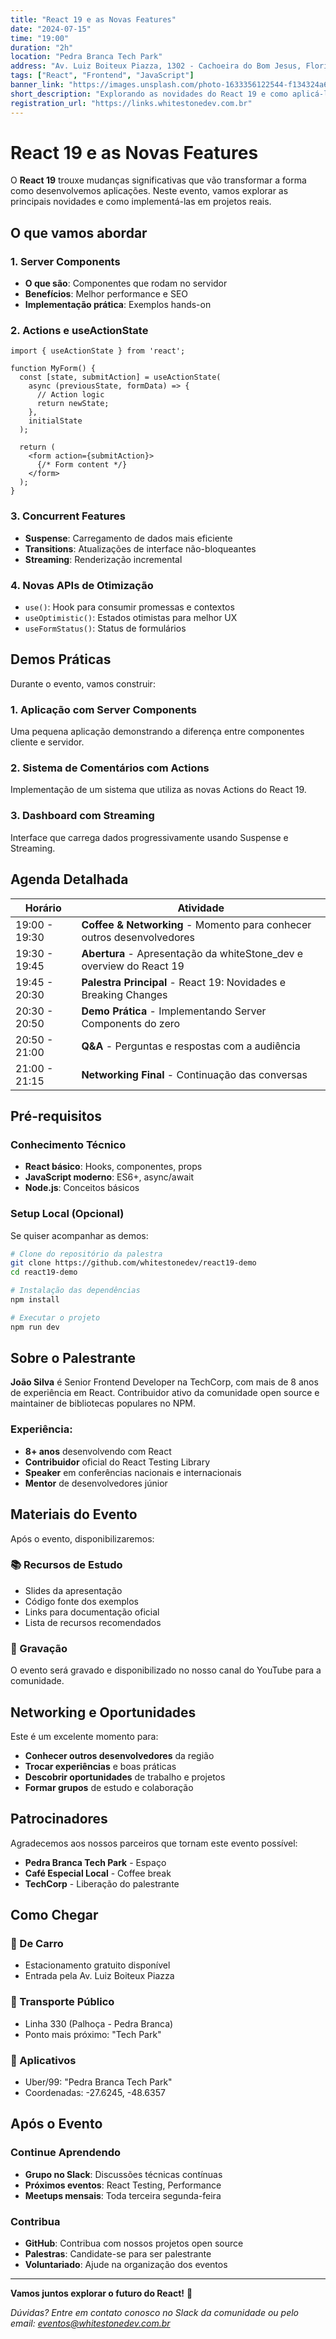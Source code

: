 ```yaml
---
title: "React 19 e as Novas Features"
date: "2024-07-15"
time: "19:00"
duration: "2h"
location: "Pedra Branca Tech Park"
address: "Av. Luiz Boiteux Piazza, 1302 - Cachoeira do Bom Jesus, Florianópolis - SC"
tags: ["React", "Frontend", "JavaScript"]
banner_link: "https://images.unsplash.com/photo-1633356122544-f134324a6cee?w=800&h=400&fit=crop"
short_description: "Explorando as novidades do React 19 e como aplicá-las em projetos reais."
registration_url: "https://links.whitestonedev.com.br"
---
```


# React 19 e as Novas Features

O **React 19** trouxe mudanças significativas que vão transformar a forma como desenvolvemos aplicações. Neste evento, vamos explorar as principais novidades e como implementá-las em projetos reais.

## O que vamos abordar

### 1. Server Components
- **O que são**: Componentes que rodam no servidor
- **Benefícios**: Melhor performance e SEO
- **Implementação prática**: Exemplos hands-on

### 2. Actions e useActionState
```tsx
import { useActionState } from 'react';

function MyForm() {
  const [state, submitAction] = useActionState(
    async (previousState, formData) => {
      // Action logic
      return newState;
    },
    initialState
  );
  
  return (
    <form action={submitAction}>
      {/* Form content */}
    </form>
  );
}
```

### 3. Concurrent Features
- **Suspense**: Carregamento de dados mais eficiente
- **Transitions**: Atualizações de interface não-bloqueantes
- **Streaming**: Renderização incremental

### 4. Novas APIs de Otimização
- `use()`: Hook para consumir promessas e contextos
- `useOptimistic()`: Estados otimistas para melhor UX
- `useFormStatus()`: Status de formulários

## Demos Práticas

Durante o evento, vamos construir:

### 1. Aplicação com Server Components
Uma pequena aplicação demonstrando a diferença entre componentes cliente e servidor.

### 2. Sistema de Comentários com Actions
Implementação de um sistema que utiliza as novas Actions do React 19.

### 3. Dashboard com Streaming
Interface que carrega dados progressivamente usando Suspense e Streaming.

## Agenda Detalhada

| Horário | Atividade |
|---------|-----------|
| 19:00 - 19:30 | **Coffee & Networking** - Momento para conhecer outros desenvolvedores |
| 19:30 - 19:45 | **Abertura** - Apresentação da whiteStone_dev e overview do React 19 |
| 19:45 - 20:30 | **Palestra Principal** - React 19: Novidades e Breaking Changes |
| 20:30 - 20:50 | **Demo Prática** - Implementando Server Components do zero |
| 20:50 - 21:00 | **Q&A** - Perguntas e respostas com a audiência |
| 21:00 - 21:15 | **Networking Final** - Continuação das conversas |

## Pré-requisitos

### Conhecimento Técnico
- **React básico**: Hooks, componentes, props
- **JavaScript moderno**: ES6+, async/await
- **Node.js**: Conceitos básicos

### Setup Local (Opcional)
Se quiser acompanhar as demos:

```bash
# Clone do repositório da palestra
git clone https://github.com/whitestonedev/react19-demo
cd react19-demo

# Instalação das dependências
npm install

# Executar o projeto
npm run dev
```

## Sobre o Palestrante

**João Silva** é Senior Frontend Developer na TechCorp, com mais de 8 anos de experiência em React. Contribuidor ativo da comunidade open source e maintainer de bibliotecas populares no NPM.

### Experiência:
- **8+ anos** desenvolvendo com React
- **Contribuidor** oficial do React Testing Library
- **Speaker** em conferências nacionais e internacionais
- **Mentor** de desenvolvedores júnior

## Materiais do Evento

Após o evento, disponibilizaremos:

### 📚 Recursos de Estudo
- Slides da apresentação
- Código fonte dos exemplos
- Links para documentação oficial
- Lista de recursos recomendados

### 🎥 Gravação
O evento será gravado e disponibilizado no nosso canal do YouTube para a comunidade.

## Networking e Oportunidades

Este é um excelente momento para:
- **Conhecer outros desenvolvedores** da região
- **Trocar experiências** e boas práticas
- **Descobrir oportunidades** de trabalho e projetos
- **Formar grupos** de estudo e colaboração

## Patrocinadores

Agradecemos aos nossos parceiros que tornam este evento possível:
- **Pedra Branca Tech Park** - Espaço
- **Café Especial Local** - Coffee break
- **TechCorp** - Liberação do palestrante

## Como Chegar

### 🚗 De Carro
- Estacionamento gratuito disponível
- Entrada pela Av. Luiz Boiteux Piazza

### 🚌 Transporte Público
- Linha 330 (Palhoça - Pedra Branca)
- Ponto mais próximo: "Tech Park"

### 📱 Aplicativos
- Uber/99: "Pedra Branca Tech Park"
- Coordenadas: -27.6245, -48.6357

## Após o Evento

### Continue Aprendendo
- **Grupo no Slack**: Discussões técnicas contínuas
- **Próximos eventos**: React Testing, Performance
- **Meetups mensais**: Toda terceira segunda-feira

### Contribua
- **GitHub**: Contribua com nossos projetos open source
- **Palestras**: Candidate-se para ser palestrante
- **Voluntariado**: Ajude na organização dos eventos

---

**Vamos juntos explorar o futuro do React!** 🚀

*Dúvidas? Entre em contato conosco no Slack da comunidade ou pelo email: eventos@whitestonedev.com.br*
